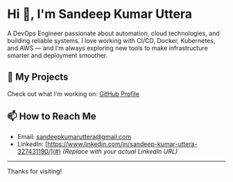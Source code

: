 # Hi 👋, I'm Sandeep Kumar Uttera

A DevOps Engineer passionate about automation, cloud technologies, and building reliable systems. I love working with CI/CD, Docker, Kubernetes, and AWS — and I’m always exploring new tools to make infrastructure smarter and deployment smoother.

## 🚀 My Projects
Check out what I’m working on: [GitHub Profile](https://github.com/sandeepkumaruttera)


## 📫 How to Reach Me
- Email: [sandeepkumaruttera@gmail.com](mailto:sandeepkumaruttera@gmail.com)  
- LinkedIn: [https://www.linkedin.com/in/sandeep-kumar-uttera-327431190/](#) *(Replace with your actual LinkedIn URL)*



---

Thanks for visiting!
